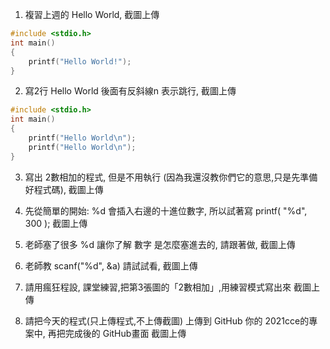 1. 複習上週的 Hello World, 截圖上傳
```c
#include <stdio.h>
int main()
{
    printf("Hello World!");
}
```

2. 寫2行 Hello World 後面有反斜線n 表示跳行, 截圖上傳
```c
#include <stdio.h>
int main()
{
    printf("Hello World\n");
    printf("Hello World\n");
}
```

3. 寫出 2數相加的程式, 但是不用執行 (因為我還沒教你們它的意思,只是先準備好程式碼), 截圖上傳

4. 先從簡單的開始: %d 會插入右邊的十進位數字, 所以試著寫 printf( "%d", 300 );  截圖上傳

5. 老師塞了很多 %d 讓你了解 數字 是怎麼塞進去的, 請跟著做, 截圖上傳

6. 老師教 scanf("%d", &a) 請試試看, 截圖上傳

7. 請用瘋狂程設, 課堂練習,把第3張圖的「2數相加」,用練習模式寫出來 截圖上傳

8. 請把今天的程式(只上傳程式,不上傳截圖) 上傳到 GitHub 你的 2021cce的專案中, 再把完成後的 GitHub畫面 截圖上傳

